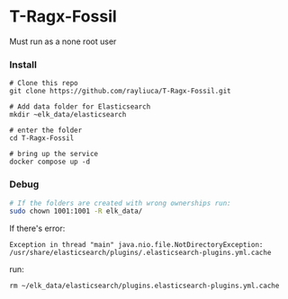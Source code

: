 # T-Ragx-Fossil
Must run as a none root user

### Install

```
# Clone this repo
git clone https://github.com/rayliuca/T-Ragx-Fossil.git

# Add data folder for Elasticsearch
mkdir ~elk_data/elasticsearch

# enter the folder
cd T-Ragx-Fossil

# bring up the service
docker compose up -d
```

### Debug

```bash
# If the folders are created with wrong ownerships run:
sudo chown 1001:1001 -R elk_data/
```

If there's error: 

  `Exception in thread "main" java.nio.file.NotDirectoryException: /usr/share/elasticsearch/plugins/.elasticsearch-plugins.yml.cache` 
  
run:
```
rm ~/elk_data/elasticsearch/plugins.elasticsearch-plugins.yml.cache
```

